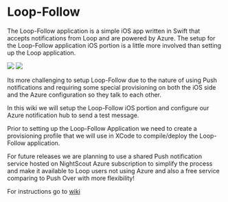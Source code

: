 # Loop-Follow
The Loop-Follow application is a simple iOS app written in Swift that accepts notifications from Loop and are powered by Azure. The setup for the Loop-Follow application iOS portion is a little more involved than setting up the Loop application.

![](https://msdnshared.blob.core.windows.net/media/2016/09/20160922_152515000_iOS-169x300.png)
![](https://msdnshared.blob.core.windows.net/media/2016/09/20160921_044556000_iOS-169x300.png)

Its more challenging to setup Loop-Follow due to the nature of using Push notifications and requiring some special provisioning on both the iOS side and the Azure configuration so they talk to each other.

In this wiki we will setup the Loop-Follow iOS portion and configure our Azure notification hub to send a test message.

Prior to setting up the Loop-Follow Application we need to create a provisioning profile that we will use in XCode to compile/deploy the Loop-Follow application.

For future releases we are planning to use a shared Push notification service hosted on NightScout Azure subscription to simplify the process and make it available to Loop users not using Azure and also a free service comparing to Push Over with more flexibility!

For instructions go to [wiki](https://github.com/amazaheri/Loop-Follow/wiki)
